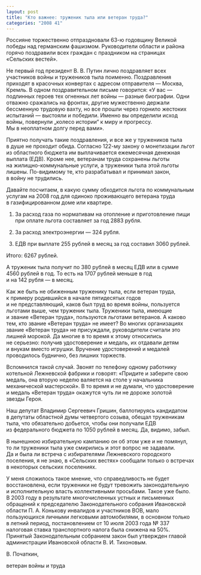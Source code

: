 ```yaml
---
layout: post
title: "Кто важнее: труженик тыла или ветеран труда?"
categories: "2008 41"
---
```


Россияне торжественно отпраздновали 63-ю годовщину Великой победы над германским фашизмом. Руководители области и района горячо поздравили всех граждан с праздником на страницах «Сельских вестей».

Не первый год президент В. В. Путин лично поздравляет всех участников войны и тружеников тыла поименно. Поздравления приходят в красочных конвертах с адресом отправителя — Москва, Кремль. В одном поздравительном письме говорится: «У вас — подлинных героев тех огненных лет войны — разные биографии. Одни отважно сражались на фронтах, другие мужественно держали бессменную трудовую вахту, но все прошли через горнило жестоких испытаний — выстояли и победили. Именно вы определили исход войны, повернули „колесо истории“ к миру и прогрессу. Мы в неоплатном долгу перед вами».

Приятно получать такие поздравления, и все же у тружеников тыла в душе не проходит обида. Согласно 122-му закону о монетизации льгот из областного бюджета им выплачивается ежемесячная денежная выплата (ЕДВ). Кроме нее, ветеранам труда сохранены льготы на жилищно-коммунальные услуги, а труженики тыла этой льготы лишены. По-видимому те, кто разрабатывал и принимал закон, в войну не трудились.

Давайте посчитаем, в какую сумму обходится льгота по коммунальным услугам на 2008 год для одиноко проживающего ветерана труда в газифицированном доме или квартире.

1. За расход газа по нормативам на отопление и приготовление пищи при оплате льгота составляет за год 2883 рубля.

2. За расход электроэнергии — 324 рубля.

3. ЕДВ при выплате 255 рублей в месяц за год составил 3060 рублей.

Итого: 6267 рублей.

А труженик тыла получит по 380 рублей в месяц ЕДВ или в сумме 4560 рублей в год. То есть на 1707 рублей меньше в год и на 142 рубля — в месяц.

Как же быть не обиженным труженику тыла, если ветеран труда, к примеру родившийся в начале пятидесятых годов и не представляющий, каков был труд во время войны, пользуется льготами выше, чем труженик тыла. Труженики тыла, имеющие и звание «Ветеран труда», пользуются льготами ветеранов. А каково тем, кто звание «Ветеран труда» не имеет? Во многих организациях звание «Ветеран труда» не присуждали, руководители считали это лишней морокой. Да многие в то время к этому относились не серьезно: получив удостоверение и медаль, их отдавали детям и внукам вместо игрушки. Вручение удостоверений и медалей проводилось буднично, без лишних торжеств.

Вспомнился такой случай. Звонят по телефону одному работнику котельной Лежневской фабрики и говорят: «Придите и заберите свою медаль, она вторую неделю валяется на столе у начальника механической мастерской». В то время и не думали, что удостоверение и медаль «Ветеран труда» окажутся чуть ли не дороже золотой звезды Героя.

Наш депутат Владимир Сергеевич Гришин, баллотируясь кандидатом в депутаты областной думы четвертого созыва, обещал труженикам тыла, что обязательно добьется, чтобы они получали ЕДВ из федерального бюджета по 1050 рублей в месяц. Да, видимо, забыл.

В нынешнюю избирательную кампанию он об этом уже и не помянул, то ли труженики тыла уже смирились и этот вопрос не задавали. Да и была ли встреча с избирателями Лежневского городского поселения, я не знаю, в «Сельских вестях» сообщали только о встречах в некоторых сельских поселениях.

У меня сложилось такое мнение, что справедливость не будет восстановлена, если труженики не будут тревожить законодательную и исполнительную власть коллективными просьбами. Такое уже было. В 2003 году в результате многочисленных устных и письменных обращений к председателю Законодательного собрания Ивановской области П. А. Конькову инвалидов и участников ВОВ, мало пользующихся личными легковыми автомобилями, в основном только в летний период, постановлением от 10 июля 2003 года № 337 налоговая ставка транспортного налога была снижена на 50%. Принятый Законодательным собранием закон был утвержден главой администрации Ивановской области В. И. Тихоновым.

В. Початкин,

ветеран войны и труда



